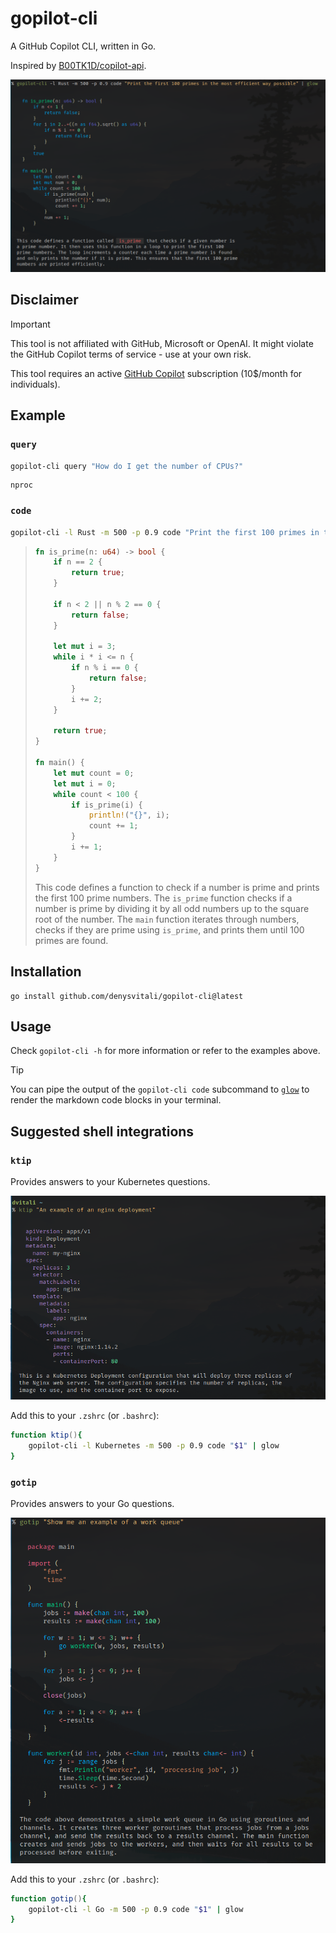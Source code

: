 # gopilot-cli

A GitHub Copilot CLI, written in Go.

Inspired by [B00TK1D/copilot-api](https://github.com/B00TK1D/copilot-api).

![Example](./docs/example-glow.png)

## Disclaimer

> [!IMPORTANT]
> This tool is not affiliated with GitHub, Microsoft or OpenAI.
> It might violate the GitHub Copilot terms of service - use at your own risk.
>
> This tool requires an active [GitHub Copilot](https://github.com/features/copilot) subscription
> (10$/month for individuals).


## Example

### `query`

```bash
gopilot-cli query "How do I get the number of CPUs?"                                                                                                      (master !)
```

```plain
nproc
```

### `code`

```bash
gopilot-cli -l Rust -m 500 -p 0.9 code "Print the first 100 primes in the most efficient way possible"
```

> ```rust
> fn is_prime(n: u64) -> bool {
>     if n == 2 {
>         return true;
>     }
>
>     if n < 2 || n % 2 == 0 {
>         return false;
>     }
>
>     let mut i = 3;
>     while i * i <= n {
>         if n % i == 0 {
>             return false;
>         }
>         i += 2;
>     }
>
>     return true;
> }
>
> fn main() {
>     let mut count = 0;
>     let mut i = 0;
>     while count < 100 {
>         if is_prime(i) {
>             println!("{}", i);
>             count += 1;
>         }
>         i += 1;
>     }
> }
> ```
>
> This code defines a function to check if a number is prime and prints the first 100 prime numbers.
> The `is_prime` function checks if a number is prime by dividing it by all odd numbers up to the square root of the number.
> The `main` function iterates through numbers, checks if they are prime using `is_prime`, and prints them until 100 primes are found.

## Installation

```
go install github.com/denysvitali/gopilot-cli@latest
```

## Usage

Check `gopilot-cli -h` for more information or refer to the examples above.

> [!TIP]
> You can pipe the output of the `gopilot-cli code` subcommand to [`glow`](https://github.com/charmbracelet/glow)
> to render the markdown code blocks in your terminal.


## Suggested shell integrations

### `ktip`

Provides answers to your Kubernetes questions.

![ktip example](./docs/ktip.png)

Add this to your `.zshrc` (or `.bashrc`):
```zsh
function ktip(){
	gopilot-cli -l Kubernetes -m 500 -p 0.9 code "$1" | glow
}
```

### `gotip`

Provides answers to your Go questions.

![gotip example](./docs/gotip.png)

Add this to your `.zshrc` (or `.bashrc`):
```zsh
function gotip(){
	gopilot-cli -l Go -m 500 -p 0.9 code "$1" | glow
}
```

